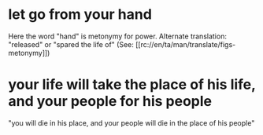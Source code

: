 # let go from your hand

Here the word "hand" is metonymy for power. Alternate translation: "released" or "spared the life of" (See: [[rc://en/ta/man/translate/figs-metonymy]])

# your life will take the place of his life, and your people for his people

"you will die in his place, and your people will die in the place of his people"


